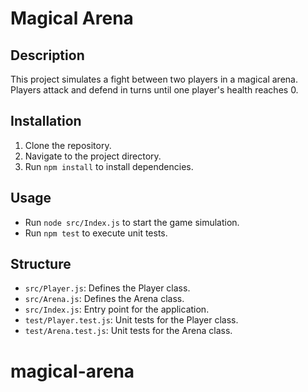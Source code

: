 # Magical Arena

## Description
This project simulates a fight between two players in a magical arena. Players attack and defend in turns until one player's health reaches 0.

## Installation
1. Clone the repository.
2. Navigate to the project directory.
3. Run `npm install` to install dependencies.

## Usage
- Run `node src/Index.js` to start the game simulation.
- Run `npm test` to execute unit tests.

## Structure
- `src/Player.js`: Defines the Player class.
- `src/Arena.js`: Defines the Arena class.
- `src/Index.js`: Entry point for the application.
- `test/Player.test.js`: Unit tests for the Player class.
- `test/Arena.test.js`: Unit tests for the Arena class.
# magical-arena
